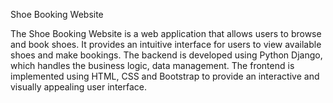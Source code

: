 Shoe Booking Website

The Shoe Booking Website is a web application that allows users to browse and book shoes. It provides an intuitive interface for users to view available shoes and make bookings. The backend is developed using Python Django, which handles the business logic, data management. The frontend is implemented using HTML, CSS and Bootstrap to provide an interactive and visually appealing user interface.

